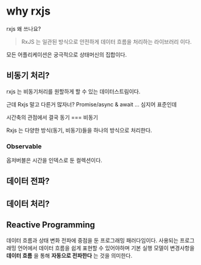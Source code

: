 # why rxjs

rxjs 왜 쓰나요?

> RxJS 는
> 일관된 방식으로
> 안전하게
> 데이터 흐름을
> 처리하는
> 라이브러리 이다.

모든 어플리케이션은 궁극적으로 상태머신의 집합이다.

## 비동기 처리?

rxjs 는 비동기처리를 원할하게 할 수 있는 데이터스트림이다.

근데 Rxjs 말고 다른거 많자너? Promise/async & await ... 심지어 표준인데

시간축의 관점에서 결국 동기 === 비동기

Rxjs 는 다양한 방식(동기, 비동기)들을 하나의 방식으로 처리한다.

### Observable

옵저버블은 시간을 인덱스로 둔 컬렉션이다.

## 데이터 전파?



## 데이터 처리?

## Reactive Programming

데이터 흐름과 상태 변화 전파에 중점을 둔 프로그래밍 패러다임이다.
사용되는 프로그래밍 언어에서 데이터 흐름을 쉽게 표현할 수 있어야하며 기본 실행 모델이 변경사항을 **데이터 흐름** 
을 통해 **자동으로 전파한다** 는 것을 의미한다.

